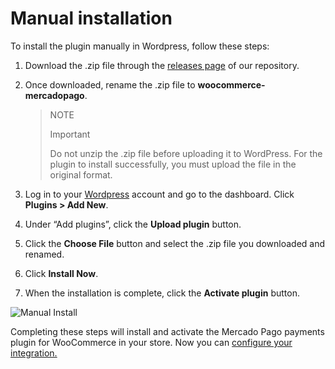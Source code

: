 # Manual installation

To install the plugin manually in Wordpress, follow these steps:

1. Download the .zip file through the [releases page](https://github.com/mercadopago/cart-woocommerce/releases) of our repository.
2. Once downloaded, rename the .zip file to **woocommerce-mercadopago**.

    > NOTE
    >
    > Important
    >
    > Do not unzip the .zip file before uploading it to WordPress. For the plugin to install successfully, you must upload the file in the original format.
    
3. Log in to your [Wordpress](https://wordpress.com/) account and go to the dashboard. Click **Plugins > Add New**.
4. Under “Add plugins”, click the **Upload plugin** button.
5. Click the **Choose File** button and select the .zip file you downloaded and renamed.
6. Click **Install Now**.
7. When the installation is complete, click the **Activate plugin** button.

![Manual Install](woocomerce/en_manual_install_02.gif)

Completing these steps will install and activate the Mercado Pago payments plugin for WooCommerce in your store. Now you can [configure your integration.](/developers/en/docs/woocommerce/integration-configuration/plugin-configuration)